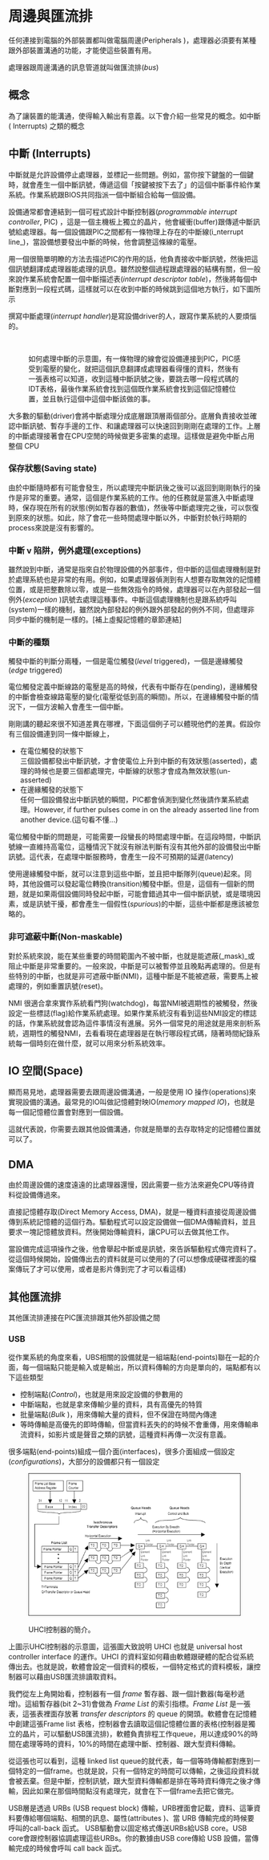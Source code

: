 # 周邊與匯流排

任何連接到電腦的外部裝置都叫做電腦周邊(Peripherals )，處理器必須要有某種跟外部裝置溝通的功能，才能使這些裝置有用。

處理器跟周邊溝通的訊息管道就叫做匯流排(_bus_)

## 概念

為了讓裝置的能溝通，使得輸入輸出有意義。以下會介紹一些常見的概念。如中斷( Interrupts) 之類的概念

## **中斷 (Interrupts)**

中斷就是允許設備停止處理器，並標記一些問題。例如，當你按下鍵盤的一個鍵時，就會產生一個中斷訊號，傳遞這個「按鍵被按下去了」的這個中斷事件給作業系統。作業系統跟BIOS共同指派一個中斷組合給每一個設備。

設備通常都會連結到一個可程式設計中斷控制器(_programmable interrupt controller_, PIC) ，這是一個主機板上獨立的晶片，他會緩衝(buffer)跟傳遞中斷訊號給處理器。每一個設備跟PIC之間都有一條物理上存在的中斷線(i_nterrupt line_)，當設備想要發出中斷的時候，他會調整這條線的電壓。

用一個很簡單明瞭的方法去描述PIC的作用的話，他負責接收中斷訊號，然後把這個訊號翻譯成處理器能處理的訊息。雖然說整個過程跟處理器的結構有關，但一般來說作業系統會配置一個中斷描述表(_interrupt descriptor table_)，然後將每個中斷對應到一段程式碼，這樣就可以在收到中斷的時候跳到這個地方執行，如下圖所示

撰寫中斷處理(_interrupt handler_)是寫設備driver的人，跟寫作業系統的人要煩惱的。



<figure><img src="https://www.bottomupcs.com/chapter02/figures/interrupt.svg" alt=""><figcaption><p>如何處理中斷的示意圖，有一條物理的線會從設備連接到PIC，PIC感受到電壓的變化，就把這個訊息翻譯成處理器看得懂的資料，然後有一張表格可以知道，收到這種中斷訊號之後，要跳去哪一段程式碼的IDT表格，最後作業系統會找到這個既作業系統會找到這個記憶體位置，並且執行這個中這個中斷該做的事。</p></figcaption></figure>

大多數的驅動(driver)會將中斷處理分成底層跟頂層兩個部分。底層負責接收並確認中斷訊號、暫存手邊的工作、和讓處理器可以快速回到剛剛在處理的工作。上層的中斷處理接著會在CPU空閒的時候做更多密集的處理。這樣做是避免中斷占用整個 CPU

### **保存狀態(Saving state)**

由於中斷隨時都有可能會發生，所以處理完中斷訊後之後可以返回到剛剛執行的操作是非常的重要。通常，這個是作業系統的工作。他的任務就是當進入中斷處理時，保存現在所有的狀態(例如暫存器的數值)，然後等中斷處理完之後，可以恢復到原來的狀態。如此，除了會花一些時間處理中斷以外，中斷對於執行時期的process來說是沒有影響的。

### **中斷 v 陷阱，例外處理(exceptions)**

雖然說到中斷，通常是指來自於物理設備的外部事件，但中斷的這個處理機制是對於處理系統也是非常的有用。例如，如果處理器偵測到有人想要存取無效的記憶體位置，或是把整數除以零，或是一些無效指令的時候，處理器可以在內部發起一個例外(_exception_ )訊號去處理這種事件。中斷這個處理機制也是跟系統呼叫(system)一樣的機制，雖然說內部發起的例外跟外部發起的例外不同，但處理非同步中斷的機制是一樣的。\[補上虛擬記憶體的章節連結]



### **中斷的種類**

觸發中斷的判斷分兩種，一個是電位觸發(_level_ triggered)，一個是邊緣觸發(_edge_ triggered)

電位觸發定義中斷線路的電壓是高的時候，代表有中斷存在(pending)，邊緣觸發的中斷會檢查線路電壓的變化(電壓從低到高的瞬間)。所以，在邊緣觸發中斷的情況下，一個方波輸入會產生一個中斷。

剛剛講的聽起來很不知道差異在哪裡，下面這個例子可以體現他們的差異。假設你有三個設備連到同一條中斷線上，

* 在電位觸發的狀態下\
  三個設備都發出中斷訊號，才會使電位上升到中斷的有效狀態(asserted)，處理的時候也是要三個都處理完，中斷線的狀態才會成為無效狀態(un-asserted)
* 在邊緣觸發的狀態下\
  任何一個設備發出中斷訊號的瞬間，PIC都會偵測到變化然後請作業系統處理。However, if further pulses come in on the already asserted line from another device.(這句看不懂...)

電位觸發中斷的問題是，可能需要一段蠻長的時間處理中斷。在這段時間，中斷訊號線一直維持高電位，這種情況下就沒有辦法判斷有沒有其他外部的設備發出中斷訊號。這代表，在處理中斷服務時，會產生一段不可預期的延遲(latency)

使用邊緣觸發中斷，就可以注意到這些中斷，並且把中斷隊列(queue)起來。同時，其他設備可以發起電位轉換(transition)觸發中斷。但是，這個有一個新的問題，就是如果兩個設備同時發起中斷，可能會錯過其中一個中斷訊號，或是環境因素，或是訊號干擾，都會產生一個假性(_spurious_)的中斷，這些中斷都是應該被忽略的。



### 非可遮蔽**中斷(Non-maskable)**

對於系統來說，能在某些重要的時間範圍內不被中斷，也就是能遮蔽(_mask)_或阻止中斷是非常重要的。一般來說，中斷是可以被暫停並且晚點再處理的。但是有些特別的中斷，也就是非可遮蔽中斷(NMI)，這種中斷是不能被遮蔽，需要馬上被處理的，例如重置訊號(reset)。

NMI 很適合拿來實作系統看門狗(watchdog)，每當NMI被週期性的被觸發，然後設定一些標誌(flag)給作業系統處理。如果作業系統沒有看到這些NMI設定的標誌的話，作業系統就會認為這件事情沒有進展。另外一個常見的用途就是用來剖析系統，週期性的觸發NMI，去看看現在處理器是在執行哪段程式碼，隨著時間紀錄系統每一個時刻在做什麼，就可以用來分析系統效率。

## **IO 空間(Space)**

顯而易見地，處理器需要去跟周邊設備溝通，一般是使用 IO 操作(operations)來實現設備的溝通。最常見的IO叫做記憶體對映IO(_memory mapped IO_)，也就是每一個記憶體位置會對應到一個設備。

這就代表說，你需要去跟其他設備溝通，你就是簡單的去存取特定的記憶體位置就可以了。

## DMA

由於周邊設備的速度遠遠的比處理器還慢，因此需要一些方法來避免CPU等待資料從設備傳過來。

直接記憶體存取(Direct Memory Access, DMA)，就是一種資料直接從周邊設備傳到系統記憶體的這個行為。驅動程式可以設定設備做一個DMA傳輸資料，並且要求一塊記憶體放資料。然後開始傳輸資料，讓CPU可以去做其他工作。

當設備完成這項操作之後，他會舉起中斷或是訊號，來告訴驅動程式傳完資料了。從這個時候開始，設備傳出去的資料就是可以使用的了(可以想像成硬碟裡面的檔案傳玩了才可以使用，或者是影片傳到完了才可以看這樣)



## 其他匯流排

其他匯流排連接在PIC匯流排跟其他外部設備之間

### **USB**

從作業系統的角度來看，UBS相關的設備就是一組端點(end-points)聯在一起的介面，每一個端點只能是輸入或是輸出，所以資料傳輸的方向是單向的，端點都有以下這些類型

* 控制端點(_Control_)，也就是用來設定設備的參數用的
* 中斷端點，也就是拿來傳輸少量的資料，具有高優先的特質
* &#x20;批量端點(_Bulk_ )，用來傳輸大量的資料，但不保證在時間內傳達
* 等時傳輸是高優先的即時傳輸，但當資料丟失的的時候不會重傳，用來傳輸串流資料，如影片或是聲音之類的訊號，這種資料再傳一次沒有意義。

很多端點(end-points)組成一個介面(interfaces)，很多介面組成一個設定(_configurations_)，大部分的設備都只有一個設定

<figure><img src="../.gitbook/assets/image (3).png" alt=""><figcaption><p>UHCI控制器的簡介。</p></figcaption></figure>



上圖示UHCI控制器的示意圖，這張圖大致說明  UHCI 也就是 universal host controller interface 的運作。UHCI 的資料室如何藉由軟體跟硬體的配合從系統傳出去。也就是說，軟體會設定一個資料的模板，一個特定格式的資料模板，讓控制器可以藉由USB匯流排讀取資料。

我們從左上角開始看，控制器有一個  _frame_ 暫存器、跟一個計數器(每毫秒遞增)。這組暫存器(bit 2\~31)會做為 _Frame List_ 的索引指標。_Frame List_  是一張表，這張表裡面存放著 _transfer descriptors_ 的 queue 的開頭。軟體會在記憶體中創建這張Frame list 表格，控制器會去讀取這個記憶體位置的表格(控制器是獨立的晶片，可以驅動USB匯流排)，軟體負責排程工作queue，用以達成90%的時間在處理等時的資料，10%的時間在處理中斷、控制器、跟大型資料傳輸。

從這張也可以看到，這種 linked list queue的就代表，每一個等時傳輸都對應到一個特定的一個frame。也就是說，只有一個特定的時間可以傳輸，之後這段資料就會被丟棄。但是中斷，控制訊號，跟大型資料傳輸都是排在等時資料傳完之後才傳輸，因此如果在那個時間點沒有處理完，就會在下一個frame去把它做完。

USB層是透過 URBs (USB request block) 傳輸，URB裡面會記載，資料、這筆資料要傳給哪個端點、相關的訊息、屬性(attributes )、當 URB 傳輸完成的時候要呼叫的call-back 函式。 USB驅動會以固定格式傳送URBs給USB core。USB core會跟控制器協調處理這些URBs。你的數據由USB core傳給 USB 設備，當傳輸完成的時候會呼叫 call back 函式。
